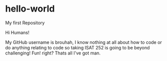# hello-world
My first Repository

Hi Humans!

My GitHub username is brouhah, I know nothing at all about how to code or do anything relating to code so taking ISAT 252 is going to be beyond challenging! Fun! right? 
Thats all I've got man.
